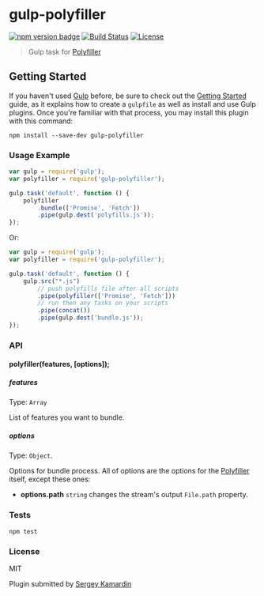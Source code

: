 # gulp-polyfiller

[![npm version badge](https://img.shields.io/npm/v/gulp-polyfiller.svg)](https://www.npmjs.org/package/gulp-polyfiller)
[![Build Status](https://travis-ci.org/Polyfiller/gulp-polyfiller.png)](https://travis-ci.org/Polyfiller/gulp-polyfiller)
[![License](https://img.shields.io/badge/license-MIT-brightgreen.svg)](LICENSE.txt)


> Gulp task for [Polyfiller](https://github.com/Polyfiller/polyfiller) 


## Getting Started
If you haven't used [Gulp](http://gulpjs.com/) before, be sure to check out the [Getting Started](https://github.com/gulpjs/gulp/blob/master/docs/README.md) guide, as it explains how to create a `gulpfile` as well as install and use Gulp plugins. Once you're familiar with that process, you may install this plugin with this command:

```shell
npm install --save-dev gulp-polyfiller
```


### Usage Example

```js
var gulp = require('gulp');
var polyfiller = require('gulp-polyfiller');

gulp.task('default', function () {
	polyfiller
		.bundle(['Promise', 'Fetch'])
		.pipe(gulp.dest('polyfills.js'));
});
```

Or:

```js
var gulp = require('gulp');
var polyfiller = require('gulp-polyfiller');

gulp.task('default', function () {
	gulp.src("*.js")
		// push polyfills file after all scripts
		.pipe(polyfiller(['Promise', 'Fetch']))
		// run then any tasks on your scripts
		.pipe(concat())
		.pipe(gulp.dest('bundle.js'));
});

```


### API

#### polyfiller(features, [options]);

##### features

Type: `Array`

List of features you want to bundle.

##### options

Type: `Object`.

Options for bundle process. All of options are the options for the [Polyfiller](https://github.com/Polyfiller/polyfiller) itself, except these ones:

+ **options.path** `string` changes the stream's output `File.path` property.


### Tests

```
npm test
```


### License

MIT

Plugin submitted by [Sergey Kamardin](https://github.com/gobwas)
